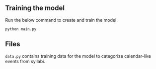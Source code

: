 ## Training the model

Run the below command to create and train the model.

`python main.py`

## Files

`data.py` contains training data for the model to categorize calendar-like events from syllabi.
